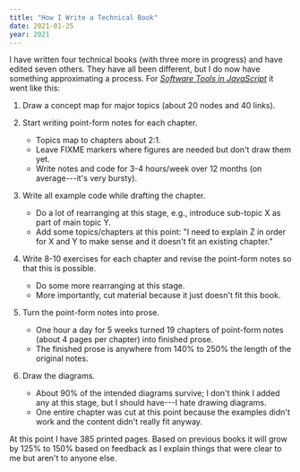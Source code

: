 ```yaml
---
title: "How I Write a Technical Book"
date: 2021-01-25
year: 2021
---
```


I have written four technical books (with three more in progress) and have edited seven others.
They have all been different, but I do now have something approximating a process.
For *[Software Tools in JavaScript](https://stjs.tech/)* it went like this:

1.  Draw a concept map for major topics (about 20 nodes and 40 links).

2.  Start writing point-form notes for each chapter.
    -   Topics map to chapters about 2:1.
    -   Leave FIXME markers where figures are needed but don't draw them yet.
    -   Write notes and code for 3-4 hours/week over 12 months (on average---it's very bursty).

3.  Write all example code while drafting the chapter.
    -   Do a lot of rearranging at this stage, e.g., introduce sub-topic X as part of main topic Y.
    -   Add some topics/chapters at this point:
        "I need to explain Z in order for X and Y to make sense and it doesn't fit an existing chapter."

4.  Write 8-10 exercises for each chapter and revise the point-form notes so that this is possible.
    -   Do some more rearranging at this stage.
    -   More importantly, cut material because it just doesn't fit this book.

5.  Turn the point-form notes into prose.
    -   One hour a day for 5 weeks turned 19 chapters of point-form notes (about 4 pages per chapter) into finished prose.
    -   The finished prose is anywhere from 140% to 250% the length of the original notes.

6.  Draw the diagrams.
    -   About 90% of the intended diagrams survive; I don't think I added any at this stage, but I should have---I hate drawing diagrams.
    -   One entire chapter was cut at this point because the examples didn't work and the content didn't really fit anyway.

At this point I have 385 printed pages.
Based on previous books it will grow by 125% to 150% based on feedback
as I explain things that were clear to me but aren't to anyone else.
